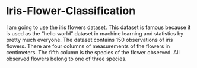 # Iris-Flower-Classification
I am going to use the iris flowers dataset.
This dataset is famous because it is used as the “hello world” dataset in machine learning and statistics by pretty much everyone.
The dataset contains 150 observations of iris flowers. There are four columns of measurements of the flowers in centimeters.
The fifth column is the species of the flower observed. All observed flowers belong to one of three species.
